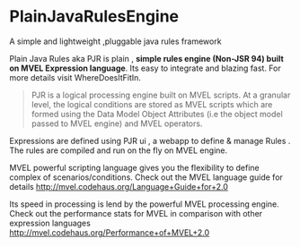 # PlainJavaRulesEngine
A simple and lightweight ,pluggable java rules framework


Plain Java Rules aka PJR is plain , **simple rules engine (Non-JSR 94) built on MVEL Expression language**. Its easy to integrate and blazing fast. For more details visit WhereDoesItFitIn.

>PJR is a logical processing engine built on MVEL scripts. At a granular level, the logical conditions are stored as MVEL scripts which are formed using the Data Model Object Attributes (i.e the object model passed to MVEL engine) and MVEL operators.

Expressions are defined using PJR ui , a webapp to define & manage Rules . The rules are compiled and run on the fly on MVEL engine.





MVEL powerful scripting language gives you the flexibility to define complex of scenarios/conditions. Check out the MVEL language guide for details http://mvel.codehaus.org/Language+Guide+for+2.0

Its speed in processing is lend by the powerful MVEL processing engine. Check out the performance stats for MVEL in comparison with other expression languages http://mvel.codehaus.org/Performance+of+MVEL+2.0
